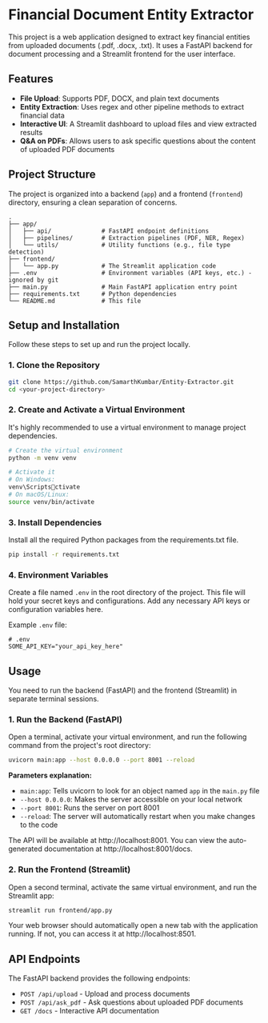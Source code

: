 # Financial Document Entity Extractor

This project is a web application designed to extract key financial entities from uploaded documents (.pdf, .docx, .txt). It uses a FastAPI backend for document processing and a Streamlit frontend for the user interface.

## Features

- **File Upload**: Supports PDF, DOCX, and plain text documents
- **Entity Extraction**: Uses regex and other pipeline methods to extract financial data
- **Interactive UI**: A Streamlit dashboard to upload files and view extracted results
- **Q&A on PDFs**: Allows users to ask specific questions about the content of uploaded PDF documents

## Project Structure

The project is organized into a backend (`app`) and a frontend (`frontend`) directory, ensuring a clean separation of concerns.

```
.
├── app/
│   ├── api/              # FastAPI endpoint definitions
│   ├── pipelines/        # Extraction pipelines (PDF, NER, Regex)
│   └── utils/            # Utility functions (e.g., file type detection)
├── frontend/
│   └── app.py            # The Streamlit application code
├── .env                  # Environment variables (API keys, etc.) - ignored by git
├── main.py               # Main FastAPI application entry point
├── requirements.txt      # Python dependencies
└── README.md             # This file
```

## Setup and Installation

Follow these steps to set up and run the project locally.

### 1. Clone the Repository

```bash
git clone https://github.com/SamarthKumbar/Entity-Extractor.git
cd <your-project-directory>
```

### 2. Create and Activate a Virtual Environment

It's highly recommended to use a virtual environment to manage project dependencies.

```bash
# Create the virtual environment
python -m venv venv

# Activate it
# On Windows:
venv\Scriptsctivate
# On macOS/Linux:
source venv/bin/activate
```

### 3. Install Dependencies

Install all the required Python packages from the requirements.txt file.

```bash
pip install -r requirements.txt
```

### 4. Environment Variables

Create a file named `.env` in the root directory of the project. This file will hold your secret keys and configurations. Add any necessary API keys or configuration variables here.

Example `.env` file:

```env
# .env
SOME_API_KEY="your_api_key_here"
```

## Usage

You need to run the backend (FastAPI) and the frontend (Streamlit) in separate terminal sessions.

### 1. Run the Backend (FastAPI)

Open a terminal, activate your virtual environment, and run the following command from the project's root directory:

```bash
uvicorn main:app --host 0.0.0.0 --port 8001 --reload
```

**Parameters explanation:**
- `main:app`: Tells uvicorn to look for an object named `app` in the `main.py` file
- `--host 0.0.0.0`: Makes the server accessible on your local network
- `--port 8001`: Runs the server on port 8001
- `--reload`: The server will automatically restart when you make changes to the code

The API will be available at http://localhost:8001. You can view the auto-generated documentation at http://localhost:8001/docs.

### 2. Run the Frontend (Streamlit)

Open a second terminal, activate the same virtual environment, and run the Streamlit app:

```bash
streamlit run frontend/app.py
```

Your web browser should automatically open a new tab with the application running. If not, you can access it at http://localhost:8501.

## API Endpoints

The FastAPI backend provides the following endpoints:

- `POST /api/upload` - Upload and process documents
- `POST /api/ask_pdf` - Ask questions about uploaded PDF documents
- `GET /docs` - Interactive API documentation


